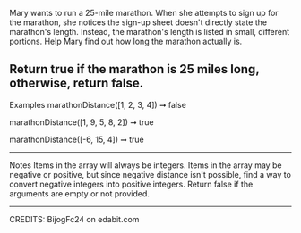 Mary wants to run a 25-mile marathon. When she attempts to sign up for the marathon, she notices the sign-up sheet doesn't directly state the marathon's length. Instead, the marathon's length is listed in small, different portions. Help Mary find out how long the marathon actually is.

Return true if the marathon is 25 miles long, otherwise, return false.
-----------------------------------------------------------------------------------------------------------------------------------------------------------------------------------------
Examples
marathonDistance([1, 2, 3, 4]) ➞ false

marathonDistance([1, 9, 5, 8, 2]) ➞ true

marathonDistance([-6, 15, 4]) ➞ true

-----------------------------------------------------------------------------------------------------------------------------------------------------------------------------------------


Notes
Items in the array will always be integers.
Items in the array may be negative or positive, but since negative distance isn't possible, find a way to convert negative integers into positive integers.
Return false if the arguments are empty or not provided.

-----------------------------------------------------------------------------------------------------------------------------------------------------------------------------------------
CREDITS: BijogFc24 on edabit.com